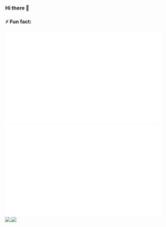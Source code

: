 ### Hi there 👋

### ⚡ Fun fact:
![alt text](https://github.com/bigshoesdev/github-stats/blob/master/generated/overview.svg?raw=true)
![alt text](https://github.com/bigshoesdev/github-stats/blob/master/generated/languages.svg?raw=true)
<a href="https://github-readme-stats.vercel.app/api?username=bigshoesdev&show_icons=true&count_private=true">
  <img align="center" src="https://github-readme-stats.vercel.app/api?username=bigshoesdev&show_icons=true&count_private=true" />
</a>
<a href="https://github-readme-stats.vercel.app/api/top-langs/?username=bigshoesdev&layout=compact&hide=roff">
  <img align="center" src="https://github-readme-stats.vercel.app/api/top-langs/?username=bigshoesdev&layout=compact&hide=roff" />
</a>
<!--
**bigshoesdev/bigshoesdev** is a ✨ _special_ ✨ repository because its `README.md` (this file) appears on your GitHub profile.

Here are some ideas to get you started:

- 🔭 I’m currently working on ...
- 🌱 I’m currently learning ...
- 👯 I’m looking to collaborate on ...
- 🤔 I’m looking for help with ...
- 💬 Ask me about ...
- 📫 How to reach me: ...
- 😄 Pronouns: ...
- ⚡ Fun fact: ...
-->
